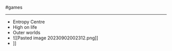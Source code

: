 #games 

---

- Entropy Centre
- High on life
- Outer worlds
- ![[Pasted image 20230902002312.png]]
- ]]